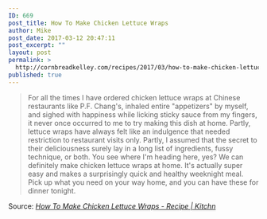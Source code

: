 ```yaml
---
ID: 669
post_title: How To Make Chicken Lettuce Wraps
author: Mike
post_date: 2017-03-12 20:47:11
post_excerpt: ""
layout: post
permalink: >
  http://cornbreadkelley.com/recipes/2017/03/how-to-make-chicken-lettuce-wraps/
published: true
---
```

<blockquote><a href="http://www.thekitchn.com/how-to-make-chicken-lettuce-wraps-cooking-lessons-from-the-kitchn-220124"><img class="alignnone size-full" src="http://atmedia.imgix.net/4846607de97766171dd90db9018a9dfb605e0bdb?auto=compress&amp;w=640.0&amp;fit=max" alt="" /></a>For all the times I have ordered chicken lettuce wraps at Chinese restaurants like P.F. Chang's, inhaled entire "appetizers" by myself, and sighed with happiness while licking sticky sauce from my fingers, it never once occurred to me to try making this dish at home. Partly, lettuce wraps have always felt like an indulgence that needed restriction to restaurant visits only. Partly, I assumed that the secret to their deliciousness surely lay in a long list of ingredients, fussy technique, or both. You see where I'm heading here, yes? We can definitely make chicken lettuce wraps at home. It's actually super easy and makes a surprisingly quick and healthy weeknight meal. Pick up what you need on your way home, and you can have these for dinner tonight.</blockquote>
Source: <em><a href="http://www.thekitchn.com/how-to-make-chicken-lettuce-wraps-cooking-lessons-from-the-kitchn-220124">How To Make Chicken Lettuce Wraps - Recipe | Kitchn</a></em>
